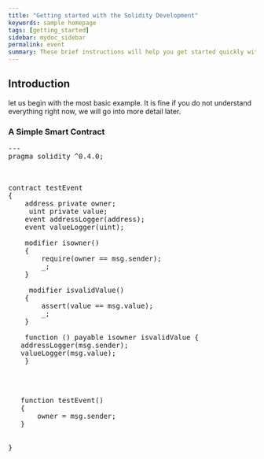 ```yaml
---
title: "Getting started with the Solidity Development"
keywords: sample homepage
tags: [getting_started]
sidebar: mydoc_sidebar
permalink: event
summary: These brief instructions will help you get started quickly with the solidity development.
---
```



## Introduction

let us begin with the most basic example. It is fine if you do not understand everything right now, we will go into more detail later.

### A Simple Smart Contract

<pre>
---
pragma solidity ^0.4.0;



contract testEvent
{
    address private owner;
     uint private value;
    event addressLogger(address);
    event valueLogger(uint);
    
    modifier isowner()
    {
        require(owner == msg.sender);
        _;
    }
    
     modifier isvalidValue()
    {
        assert(value == msg.value);
        _;
    }
    
    function () payable isowner isvalidValue {
   addressLogger(msg.sender);
   valueLogger(msg.value);    
    }
    
 
   
   
   function testEvent()
   {
       owner = msg.sender;
   }
   
   
}

</pre>



